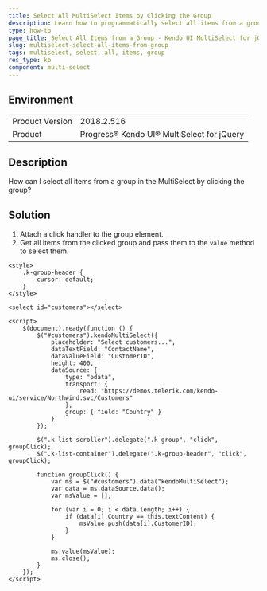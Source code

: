 ```yaml
---
title: Select All MultiSelect Items by Clicking the Group
description: Learn how to programmatically select all items from a group in the Kendo UI MultiSelect.
type: how-to
page_title: Select All Items from a Group - Kendo UI MultiSelect for jQuery
slug: multiselect-select-all-items-from-group
tags: multiselect, select, all, items, group
res_type: kb
component: multi-select
---
```


## Environment

<table>
	<tr>
		<td>Product Version</td>
		<td>2018.2.516</td>
	</tr>
	<tr>
		<td>Product</td>
		<td>Progress® Kendo UI® MultiSelect for jQuery</td>
	</tr>
</table>

## Description

How can I select all items from a group in the MultiSelect by clicking the group?

## Solution

1. Attach a click handler to the group element.
1. Get all items from the clicked group and pass them to the `value` method to select them.

```dojo
<style>
    .k-group-header {
        cursor: default;
    }
</style>

<select id="customers"></select>

<script>
    $(document).ready(function () {
        $("#customers").kendoMultiSelect({
            placeholder: "Select customers...",
            dataTextField: "ContactName",
            dataValueField: "CustomerID",
            height: 400,
            dataSource: {
                type: "odata",
                transport: {
                    read: "https://demos.telerik.com/kendo-ui/service/Northwind.svc/Customers"
                },
                group: { field: "Country" }
            }
        });

        $(".k-list-scroller").delegate(".k-group", "click", groupClick);
        $(".k-list-container").delegate(".k-group-header", "click", groupClick);

        function groupClick() {
            var ms = $("#customers").data("kendoMultiSelect");
            var data = ms.dataSource.data();
            var msValue = [];

            for (var i = 0; i < data.length; i++) {
                if (data[i].Country == this.textContent) {
                    msValue.push(data[i].CustomerID);
                }
            }

            ms.value(msValue);
            ms.close();
        }
    });
</script>
```
